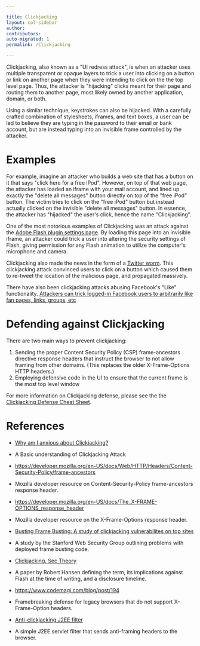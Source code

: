 ```yaml
---

title: Clickjacking
layout: col-sidebar
author:
contributors:
auto-migrated: 1
permalink: /Clickjacking

---
```


Clickjacking, also known as a "UI redress attack", is when an attacker
uses multiple transparent or opaque layers to trick a user into clicking
on a button or link on another page when they were intending to click on
the the top level page. Thus, the attacker is "hijacking" clicks meant
for their page and routing them to another page, most likely owned by
another application, domain, or both.

Using a similar technique, keystrokes can also be hijacked. With a
carefully crafted combination of stylesheets, iframes, and text boxes, a
user can be led to believe they are typing in the password to their
email or bank account, but are instead typing into an invisible frame
controlled by the attacker.

# Examples

For example, imagine an attacker who builds a web site that has a button
on it that says "click here for a free iPod". However, on top of that
web page, the attacker has loaded an iframe with your mail account, and
lined up exactly the "delete all messages" button directly on top of the
"free iPod" button. The victim tries to click on the "free iPod" button
but instead actually clicked on the invisible "delete all messages"
button. In essence, the attacker has "hijacked" the user's click, hence
the name "Clickjacking".

One of the most notorious examples of Clickjacking was an attack against
the [Adobe Flash plugin settings
page](http://www.macromedia.com/support/documentation/en/flashplayer/help/settings_manager06.html).
By loading this page into an invisible iframe, an attacker could trick a
user into altering the security settings of Flash, giving permission for
any Flash animation to utilize the computer's microphone and camera.

Clickjacking also made the news in the form of a [Twitter
worm](http://shiflett.org/blog/2009/feb/twitter-dont-click-exploit).
This clickjacking attack convinced users to click on a button which
caused them to re-tweet the location of the malicious page, and
propagated massively.

There have also been clickjacking attacks abusing Facebook's "Like"
functionality. [Attackers can trick logged-in Facebook users to
arbitrarily like fan pages, links, groups,
etc](http://threatpost.com/en_us/blogs/facebook-jacking-scams-expand-060310)

# Defending against Clickjacking

There are two main ways to prevent clickjacking:

1.  Sending the proper Content Security Policy (CSP) frame-ancestors
    directive response headers that instruct the browser to not allow
    framing from other domains. (This replaces the older X-Frame-Options
    HTTP headers.)
2.  Employing defensive code in the UI to ensure that the current frame
    is the most top level window

For more information on Clickjacking defense, please see the the
[Clickjacking Defense Cheat
Sheet](https://cheatsheetseries.owasp.org/cheatsheets/Clickjacking_Defense_Cheat_Sheet.html).

# References

  - [Why am I anxious about
    Clickjacking?](https://www.linkedin.com/pulse/20141202104842-120953718-why-am-i-anxious-about-clickjacking)

<!-- end list -->

  -
    A Basic understanding of Clickjacking Attack

<!-- end list -->

  - <https://developer.mozilla.org/en-US/docs/Web/HTTP/Headers/Content-Security-Policy/frame-ancestors>

<!-- end list -->

  -
    Mozilla developer resource on Content-Security-Policy
    frame-ancestors response header.

<!-- end list -->

  - <https://developer.mozilla.org/en-US/docs/The_X-FRAME-OPTIONS_response_header>

<!-- end list -->

  -
    Mozilla developer resource on the X-Frame-Options response header.

<!-- end list -->

  - [Busting Frame Busting: A study of clickjacking vulnerabilites on
    top sites](http://w2spconf.com/2010/papers/p27.pdf)

<!-- end list -->

  -
    A study by the Stanford Web Security Group outlining problems with
    deployed frame busting code.

<!-- end list -->

  - [Clickjacking, Sec
    Theory](http://www.sectheory.com/clickjacking.htm)

<!-- end list -->

  -
    A paper by Robert Hansen defining the term, its implications against
    Flash at the time of writing, and a disclosure timeline.

<!-- end list -->

  - <https://www.codemagi.com/blog/post/194>

<!-- end list -->

  -
    Framebreaking defense for legacy browsers that do not support
    X-Frame-Option headers.

<!-- end list -->

  - [Anti-clickjacking J2EE
    filter](ClickjackFilter_for_Java_EE "wikilink")

<!-- end list -->

  -
    A simple J2EE servlet filter that sends anti-framing headers to the
    browser.
